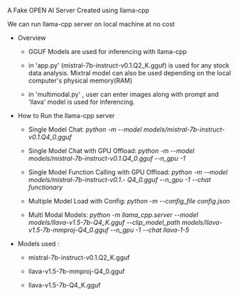 A Fake OPEN AI Server Created using llama-cpp

We can run llama-cpp server on local machine at no cost

* Overview
  * GGUF Models are used for inferencing with llama-cpp

  * in 'app.py' (mistral-7b-instruct-v0.1.Q2_K.gguf) is used for any stock data analysis. Mixtral model can also be used depending on the local computer's physical memory(RAM)

  * in 'multimodal.py' , user can enter images along with prompt and 'llava' model is used for inferencing. 

* How to Run the llama-cpp server
  * Single Model Chat: _python -m --model models/mistral-7b-instruct-v0.1.Q4_0.gguf_

  * Single Model Chat with GPU Offload: _python -m --model models/mistral-7b-instruct-v0.1.Q4_0.gguf --n_gpu -1_

   * Single Model Function Calling with GPU Offload: _python -m --model models/mistral-7b-instruct-v0.1.- Q4_0.gguf --n_gpu -1 --chat functionary_

   * Multiple Model Load with Config: _python -m --config_file config.json_

   * Multi Modal Models: _python -m llama_cpp.server --model models/llava-v1.5-7b-Q4_K.gguf --clip_model_path models/llava-v1.5-7b-mmproj-Q4_0.gguf --n_gpu -1 --chat llava-1-5_

* Models used :
  * mistral-7b-instruct-v0.1.Q2_K.gguf

  * llava-v1.5-7b-mmproj-Q4_0.gguf

  * llava-v1.5-7b-Q4_K.gguf